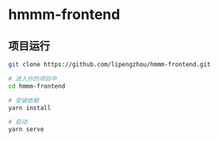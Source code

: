 # hmmm-frontend

## 项目运行

```bash
git clone https://github.com/lipengzhou/hmmm-frontend.git

# 进入你的项目中
cd hmmm-frontend

# 安装依赖
yarn install

# 启动
yarn serve
```
